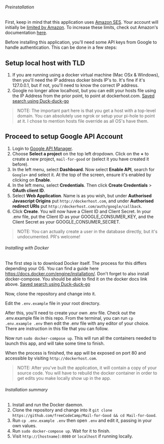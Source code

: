 ###### Preinstallation

First, keep in mind that this application uses [Amazon SES](https://aws.amazon.com/ses/). Your account will initially be [limited by Amazon](http://docs.aws.amazon.com/ses/latest/DeveloperGuide/manage-sending-limits.html). To increase these limits, check out Amazon's documentation [here](http://docs.aws.amazon.com/ses/latest/DeveloperGuide/increase-sending-limits.html).

Before installing this application, you'll need some API keys from Google to handle authentication. This can be done in a few steps:

## Setup local host with TLD
1. If you are running using a docker virtual machine (Mac OSx & Windows), then you'll need the IP address docker binds IP's to. It's fine if it's 127.0.0.1, but if not, you'll need to know the correct IP address.
2. Google no longer allow localhost, but you can edit your hosts file using the IP Address from the prior point, to point at dockerhost.com. [Saved search using Duck-duck-go](https://lmddgtfy.net/?q=edit%20hosts%20file)
> NOTE: The important part here is that you get a host with a top-level domain. You can absolutely use ngrok or setup your pi-hole to point at it. I chose to mention hosts file override as all OS's have them.

## Proceed to setup Google API Account
1. Login to [Google API Manager](https://console.developers.google.com/apis/).
2. Choose **Select a project** on the top left dropdown. Click on the **+** to create a new project, `mail-for-good` or (select it you have created it before). 
3. In the left menu, select **Dashboard**. Now select **Enable API**, search for `Google+` and select it. At the top of the screen, ensure it's enabled by clicking on **Enable**.
4. In the left menu, select **Credentials**. Then click **Create Credentials** > **OAuth client ID**.
5. Select **Web Application**. Name is as you wish, but under **Authorised Javascript Origins** put `http://dockerhost.com`, and under **Authorised redirect URIs** put `http://dockerhost.com/auth/google/callback`.
6. Click **Create**. You will now have a Client ID and Client Secret. In your .env file, put the Client ID as your GOOGLE_CONSUMER_KEY, and the Client Secret as your GOOGLE_CONSUMER_SECRET.
> NOTE: You can actually create a user in the database directly, but it's undocumented. PR's welcome!

###### Installing with Docker

The first step is to download Docker itself. The process for this differs depending your OS. You can find a guide here https://docs.docker.com/engine/installation/.
Don't forget to also install docker-compose. You should be able to find it on the docker docs link above. [Saved search using Duck-duck-go](https://lmddgtfy.net/?q=install%20docker-compose)

Now, clone the repository and change into it.

Edit the `.env.example` file in your root directory.

After this, you'll need to create your own .env file. Check out the .env.example file in this repo. From the terminal, you can run `cp .env.example .env` then edit the .env file with any editor of your choice. There are instruction in this file that you can follow.

Now run `sudo docker-compose up`. This will run all the containers needed to launch this app, and will take some time to finish.

When the process is finished, the app will be exposed on port 80 and accessible by visiting `http://dockerhost.com`.

> NOTE: After you've built the application, it will contain a copy of your source code. You will have to rebuild the docker container in order to get edits you make locally show up in the app.

###### Installation summary

1. Install and run the Docker daemon.
2. Clone the repository and change into it `git clone https://github.com/freeCodeCamp/Mail-for-Good && cd Mail-for-Good`.
3. Run `cp .env.example .env` then open `.env` and edit it, passing in your own values.
4. Run `sudo docker-compose up`. Wait for it to finish.
5. Visit `http://[hostname]:8080` or `localhost` if running locally.
